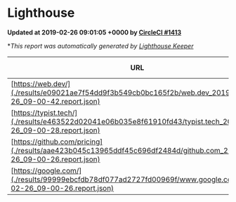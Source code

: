 
# Lighthouse

**Updated at 2019-02-26 09:01:05 +0000 by [CircleCI #1413](https://circleci.com/gh/ItinerisLtd/lighthouse-keeper-example/1413)**

**This report was automatically generated by [Lighthouse Keeper](https://github.com/itinerisltd/lighthouse-keeper)*

| URL | Performance | Accessibility | Best Practices | SEO | PWA | Updated At |
| --- | --- | --- | --- | --- | --- | --- |
| [https://web.dev/](./results/e09021ae7f54dd9f3b549cb0bc165f2b/web.dev_2019-02-26_09-00-42.report.json) | 0.95 | 0.93 | 1 | 0.91 | 1 | 2019-02-26T09:00:42.286Z |
| [https://typist.tech/](./results/e463522d02041e06b035e8f61910fd43/typist.tech_2019-02-26_09-00-28.report.json) | 1 |  |  |  |  | 2019-02-26T09:00:28.819Z |
| [https://github.com/pricing](./results/aae423b045c13965ddf45c696df2484d/github.com_2019-02-26_09-00-26.report.json) | 0.8 | 0.89 | 0.93 | 0.9 | 0.58 | 2019-02-26T09:00:26.737Z |
| [https://google.com/](./results/99999ebcfdb78df077ad2727fd00969f/www.google.com_2019-02-26_09-00-26.report.json) | 0.95 | 0.71 | 0.93 | 0.8 | 0.58 | 2019-02-26T09:00:26.973Z |
